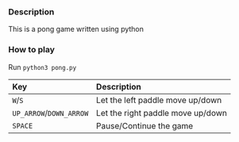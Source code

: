 ### Description
This is a pong game written using python
### How to play
Run `python3 pong.py`

|Key|Description|
|:--|:--|
|`W`/`S`|Let the left paddle move up/down|
|`UP_ARROW`/`DOWN_ARROW`|Let the right paddle move up/down|
|`SPACE`|Pause/Continue the game|

